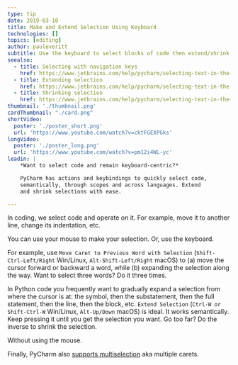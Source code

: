 ```yaml
---
type: tip
date: 2019-03-10
title: Make and Extend Selection Using Keyboard
technologies: []
topics: [editing]
author: pauleveritt
subtitle: Use the keyboard to select blocks of code then extend/shrink the selection.
seealso:
  - title: Selecting with navigation keys
    href: https://www.jetbrains.com/help/pycharm/selecting-text-in-the-editor.html#select_with_navigation_keys
  - title: Extending selection
    href: https://www.jetbrains.com/help/pycharm/selecting-text-in-the-editor.html#extend_selection  
  - title: Shrinking selection
    href: https://www.jetbrains.com/help/pycharm/selecting-text-in-the-editor.html#shrink_selection  
thumbnail: './thumbnail.png'
cardThumbnail: "./card.png"
shortVideo:
  poster: './poster_short.png'
  url: 'https://www.youtube.com/watch?v=cktFGEXPGks'
longVideo:
  poster: './poster_long.png'
  url: 'https://www.youtube.com/watch?v=pm12i4WL-yc'
leadin: |
    *Want to select code and remain keyboard-centric?*

    PyCharm has actions and keybindings to quickly select code, 
    semantically, through scopes and across languages. Extend 
    and shrink selections with ease. 

---
```


In coding, we select code and operate on it. For example, move it to 
another line, change its indentation, etc.

You can use your mouse to make your selection. Or, use the keyboard.

For example, use 
`Move Caret to Previous Word with Selection` (`Shift-Ctrl-Left/Right` 
Win/Linux, `Alt-Shift-Left/Right` macOS) to (a) move the cursor 
forward or backward a word, while (b) expanding the selection along 
the way. Want to select three words? Do it three times.

In Python code you frequently want to gradually expand a selection 
from where the cursor is at: the symbol, then the substatement, 
then the full statement, then the line, then the block, etc.
`Extend Selection` (`Ctrl-W or Shift-Ctrl-W` Win/Linux, 
`Alt-Up/Down` macOS) is ideal. It works semantically. Keep pressing it 
until you get the selection you want. Go too far? Do the inverse to 
shrink the selection.

Without using the mouse.

Finally, PyCharm also [supports multiselection](https://www.jetbrains.com/help/pycharm/selecting-text-in-the-editor.html#multiselection) 
aka multiple carets. 
